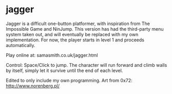 # jagger
Jagger is a difficult one-button platformer, with inspiration from The Impossible Game and NinJump.
This version has had the third-party menu system taken out, and will eventually be replaced with my own implementation. For now, the player starts in level 1 and proceeds automatically.

Play online at: samasmith.co.uk/jagger.html

Control:
Space/Click to jump. The character will run forward and climb walls by itself, simply let it survive until the end of each level.

Edited to only include my own programming.
Art from 0x72: http://www.norenberg.pl/
